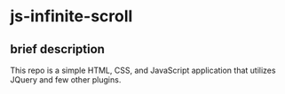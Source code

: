 # js-infinite-scroll

## brief description
This repo is a simple HTML, CSS, and JavaScript application that utilizes 
JQuery and few other plugins. 







